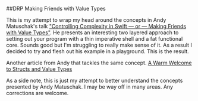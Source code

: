##DRP Making Friends with Value Types

This is my attempt to wrap my head around the concepts in Andy Matuschak's talk ["Controlling Complexity in Swift — or — Making Friends with Value Types"](https://realm.io/news/andy-matuschak-controlling-complexity/). He presents an interesting two layered approach to setting out your program with a thin imperative shell and a fat functional core. Sounds good but I'm struggling to really make sense of it. As a result I decided to try and flesh out his example in a playground. This is the result. 

Another article from Andy that tackles the same concept. [A Warm Welcome to Structs and Value Types](http://www.objc.io/issue-16/swift-classes-vs-structs.html)

As a side note, this is just my attempt to better understand the concepts presented by Andy Matuschak. I may be way off in many areas. Any corrections are welcome. 